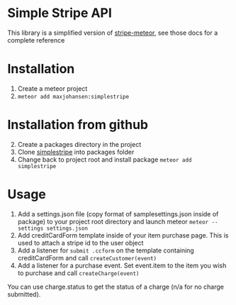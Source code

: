 # Simple Stripe API

This library is a simplified version of [stripe-meteor](https://github.com/tyler-johnson/stripe-meteor), see those docs for a complete reference

# Installation

1. Create a meteor project
2. `meteor add maxjohansen:simplestripe`

# Installation from github
2. Create a packages directory in the project
3. Clone [simplestripe](https://github.com/macsj200/simplestripe) into packages folder
4. Change back to project root and install package `meteor add simplestripe`

# Usage

1. Add a settings.json file (copy format of samplesettings.json inside of package) to your project root directory and launch meteor `meteor --settings settings.json`
2. Add creditCardForm template inside of your item purchase page.  This is used to attach a stripe id to the user object
3. Add a listener for `submit .ccform` on the template containing creditCardForm and call `createCustomer(event)`
4. Add a listener for a purchase event.  Set event.item to the item you wish to purchase and call `createCharge(event)`

You can use charge.status to get the status of a charge (n/a for no charge submitted).